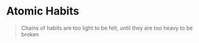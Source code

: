 # Atomic Habits

> Chains of habits are too light to be felt, until they are too heavy to be broken

